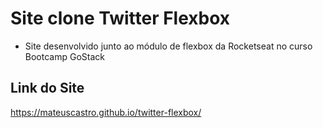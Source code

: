 # Site clone Twitter Flexbox

- Site desenvolvido junto ao módulo de flexbox da Rocketseat no curso Bootcamp GoStack


## Link do Site

https://mateuscastro.github.io/twitter-flexbox/

